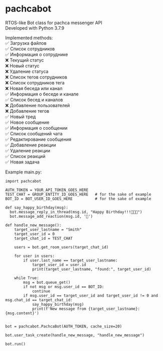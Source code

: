 # pachcabot
RTOS-like Bot class for pachca messenger API\
Developed with Python 3.7.9

Implemented methods:\
✅ Загрузка файлов\
✅ Список сотрудников\
✅ Информация о сотруднике\
❌ Текущий статус\
❌ Новый статус\
❌ Удаление статуса\
❌ Список тегов сотрудников\
❌ Список сотрудников тега\
❌ Новая беседа или канал\
✅ Информация о беседе и канале\
✅ Список бесед и каналов\
❌ Добавление пользователей\
❌ Добавление тегов\
✅ Новый тред\
✅ Новое сообщение\
✅ Информация о сообщении\
✅ Список сообщений чата\
✅ Редактирование сообщения\
✅ Добавление реакции\
✅ Удаление реакции\
✅ Список реакций\
✅ Новая задача

Example main.py:
```
import pachcabot

AUTH_TOKEN = YOUR_API_TOKEN_GOES_HERE
TEST_CHAT = GROUP_ENTITY_ID_GOES_HERE   # for the sake of example
BOT_ID = BOT_USER_ID_GOES_HERE          # for the sake of example

def say_happy_birthday(msg):
  bot.message_reply_in_thread(msg.id, "Happy Birthday!!!🎂🎂🎂")
  bot.message_add_reaction(msg.id, '🎂')

def handle_new_message():
    target_user_lastname = "Smith"
    target_user_id = 0
    target_chat_id = TEST_CHAT

    users = bot.get_room_users(target_chat_id)

    for user in users:
        if user.last_name == target_user_lastname:
            target_user_id = user.id
            print(target_user_lastname, "found:", target_user_id)

    while True:
        msg = bot.queue_get()
        if not msg or msg.user_id == BOT_ID:
            continue
        if msg.user_id == target_user_id and target_user_id != 0 and msg.chat_id == target_chat_id:
            say_happy_birthday(msg)
            print(f'New message from {target_user_lastname}: {msg.content}')
            

bot = pachcabot.PachcaBot(AUTH_TOKEN, cache_size=20)

bot.user_task_create(handle_new_message, "handle_new_message")

bot.run()
```
